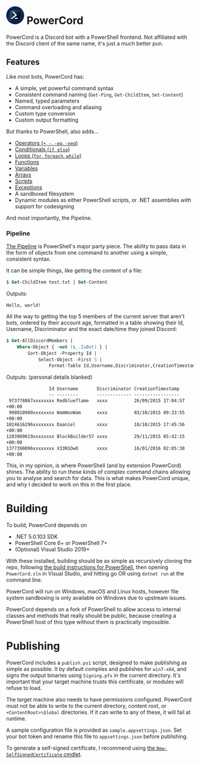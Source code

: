 # ![PowerCord Logo](https://github.com/WamWooWam/PowerCord/raw/main/Assets/powercord-circle.png) PowerCord
 PowerCord is a Discord bot with a PowerShell frontend. Not affiliated with the Discord client of the same name, it's just a much better pun.

## Features

Like most bots, PowerCord has:
- A simple, yet powerful command syntax
- Consistent command naming (`Get-Ping`, `Get-ChildItem`, `Set-Content`)
- Named, typed parameters
- Command overloading and aliasing
- Custom type conversion
- Custom output formatting

But thanks to PowerShell, also adds...
 - [Operators (`+`, `-`, `-eq`, `-neq`)](https://docs.microsoft.com/en-us/powershell/module/microsoft.powershell.core/about/about_operators)
 - [Conditionals (`if`, `else`)](https://docs.microsoft.com/en-us/powershell/module/microsoft.powershell.core/about/about_if)
 - [Loops (`for`, `foreach`, `while`)](https://docs.microsoft.com/en-us/powershell/module/microsoft.powershell.core/about/about_while)
 - [Functions](https://docs.microsoft.com/en-us/powershell/module/microsoft.powershell.core/about/about_functions)
 - [Variables](https://docs.microsoft.com/en-us/powershell/module/microsoft.powershell.core/about/about_variables)
 - [Arrays](https://docs.microsoft.com/en-us/powershell/module/microsoft.powershell.core/about/about_arrays)
 - [Scripts](https://docs.microsoft.com/en-us/powershell/module/microsoft.powershell.core/about/about_scripts)
 - [Exceptions](https://docs.microsoft.com/en-us/powershell/module/microsoft.powershell.core/about/about_try_catch_finally)
 - A sandboxed filesystem
 - Dynamic modules as either PowerShell scripts, or .NET assemblies *with* support for codesigning

And most importantly, the Pipeline.

### Pipeline

[The Pipeline](https://docs.microsoft.com/en-us/powershell/module/microsoft.powershell.core/about/about_pipelines) is PowerShell's major party piece. The ability to pass data in the form of objects from one command to another using a simple, consistent syntax. 

It can be simple things, like getting the content of a file:

```ps
$ Get-ChildItem test.txt | Get-Content
```

Outputs:
```
Hello, world!
```

All the way to getting the top 5 members of the current server that aren't bots, ordered by their account age, formatted in a table showing their Id, Username, Discriminator and the exact date/time they joined Discord:

```ps
$ Get-AllDiscordMembers | 
    Where-Object { -not ($_.IsBot) } | 
        Sort-Object -Property Id | 
            Select-Object -First 5 | 
                Format-Table Id,Username,Discriminator,CreationTimestamp
```

Outputs: (personal details blanked)
```
                Id Username       Discriminator CreationTimestamp
                -- --------       ------------- -----------------
 973778867xxxxxxxx Redblueflame   xxxx          26/09/2015 17:04:57 +00:00
 998010980xxxxxxxx WamWooWam      xxxx          03/10/2015 09:33:55 +00:00
1024616296xxxxxxxx Daaniel        xxxx          10/10/2015 17:45:56 +00:00
1203989019xxxxxxxx BlockBuilder57 xxxx          29/11/2015 05:42:15 +00:00
1377390096xxxxxxxx X33N1OwO       xxxx          16/01/2016 02:05:38 +00:00
```

This, in my opinion, is where PowerShell (and by extension PowerCord) shines. The ability to run these kinds of complex command chains allowing you to analyse and search for data. This is what makes PowerCord unique, and why I decided to work on this in the first place.

# Building
To build, PowerCord depends on
 - .NET 5.0.103 SDK
 - PowerShell Core 6+ or PowerShell 7+
 - (Optional) Visual Studio 2019+

With these installed, building should be as simple as recursively cloning the repo, following [the build instructions for PowerShell](https://github.com/WamWooWam/PowerShell/blob/powercord/docs/building/windows-core.md), then opening `PowerCord.sln` in Visual Studio, and hitting go OR using `dotnet run` at the command line.

PowerCord will run on Windows, macOS and Linux hosts, however file system sandboxing is only available on Windows due to upstream issues.

PowerCord depends on a fork of PowerShell to allow access to internal classes and methods that really should be public, because creating a PowerShell host of this type without them is practically impossible.

# Publishing
PowerCord includes a `publish.ps1` script, designed to make publishing as simple as possible. It by default compiles and publishes for `win7-x64`, and signs the output binaries using `Signing.pfx` in the current directory. It's important that your target machine trusts this certificate, or modules will refuse to load.

The target machine also needs to have permissions configured. PowerCord must not be able to write to the current directory, content root, or `<ContentRoot>\Global` directories. If it can write to any of these, it will fail at runtime.

A sample configuration file is provided as `sample.appsettings.json`. Set your bot token and rename this file to `appsettings.json` before publishing.

To generate a self-signed certificate, I recommend using [the `New-SelfSignedCertificate` cmdlet](https://docs.microsoft.com/en-us/powershell/module/pkiclient/new-selfsignedcertificate).